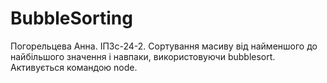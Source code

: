 # BubbleSorting
Погорельцева Анна. ІПЗс-24-2. Сортування масиву від найменшого до найбільшого значення і навпаки, використовуючи bubblesort. Активується командою node.

